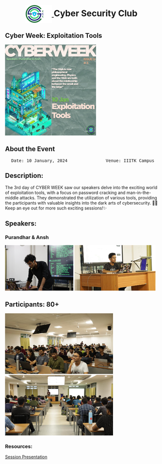 <h1 align="center">
    <a href="https://github.com/CSYClubIIITK/ClubVault">
        <img src="https://raw.githubusercontent.com/CSYClubIIITK/ClubVault/main/Logo.png" valign="middle" height="58" alt="CSY logo" />
    </a>
    <span valign="middle">
        Cyber Security Club
    </span>
</h1>

<h2>Cyber Week: Exploitation Tools</h2>
<section>
    <div class="container container1">
        <div class="content">
            <img class="banner" src="exploitation_tools.jpeg" alt="Exploitation Tools" style="height:300px;">
            <br>
            <h2>About the Event</h2>
            <p><pre><center> Date: 10 January, 2024               Venue: IIITK Campus</center></pre></p>
            <h2>Description:</h2>
            <p>The 3rd day of CYBER WEEK saw our speakers delve into the exciting world of exploitation tools, with a focus on password cracking and man-in-the-middle attacks. They demonstrated the utilization of various tools, providing the participants with valuable insights into the dark arts of cybersecurity. 🥷🌟
            Keep an eye out for more such exciting sessions!✨</p>

            
 <h2>Speakers:</h2>
 <h3>Purandhar & Ansh</h3>
    <img src="../purandhar.jpeg" float="left" height="150" alt="Purandhar" />
    <img src="../ansh.jpeg" float="left" height="150" alt="Ansh" />

<h2>Participants: 80+</h2>
    <img src="pic1.jpeg" float="left" height="200" alt="p1" />
    <img src="pic2.jpeg" float="left" height="200" alt="p2" />

### Resources:

[Session Presentation](https://docs.google.com/presentation/d/1DXVBC8qW25PqDCnnt47Yho0mJcuW7OeeUNLT3G0CxaQ/edit?usp=sharing)